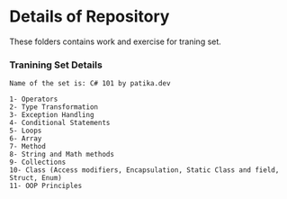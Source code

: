 # Details of Repository

These folders contains work and exercise for traning set.


### Tranining Set Details

    Name of the set is: C# 101 by patika.dev

    1- Operators
    2- Type Transformation
    3- Exception Handling
    4- Conditional Statements
    5- Loops
    6- Array
    7- Method
    8- String and Math methods
    9- Collections
    10- Class (Access modifiers, Encapsulation, Static Class and field, Struct, Enum)
    11- OOP Principles